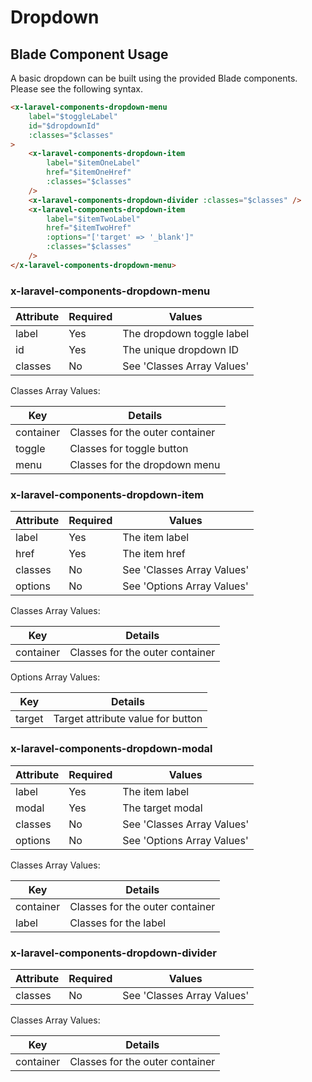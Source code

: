 # Dropdown

## Blade Component Usage
A basic dropdown can be built using the provided Blade components. Please see the following syntax.
```html
<x-laravel-components-dropdown-menu 
    label="$toggleLabel" 
    id="$dropdownId"
    :classes="$classes"
>
    <x-laravel-components-dropdown-item 
        label="$itemOneLabel" 
        href="$itemOneHref"
        :classes="$classes"
    />
    <x-laravel-components-dropdown-divider :classes="$classes" />
    <x-laravel-components-dropdown-item 
        label="$itemTwoLabel"
        href="$itemTwoHref" 
        :options="['target' => '_blank']"
        :classes="$classes"
    />
</x-laravel-components-dropdown-menu>
```

### x-laravel-components-dropdown-menu 

| Attribute | Required | Values                     |
|-----------|----------|----------------------------|
| label     | Yes      | The dropdown toggle label  |
| id        | Yes      | The unique dropdown ID     |
| classes   | No       | See 'Classes Array Values' |

Classes Array Values:

| Key       | Details                         |
|-----------|---------------------------------|
| container | Classes for the outer container |
| toggle    | Classes for toggle button       |
| menu      | Classes for the dropdown menu   |

### x-laravel-components-dropdown-item 

| Attribute | Required | Values                     |
|-----------|----------|----------------------------|
| label     | Yes      | The item label             |
| href      | Yes      | The item href              |
| classes   | No       | See 'Classes Array Values' |
| options   | No       | See 'Options Array Values' |

Classes Array Values:

| Key       | Details                         |
|-----------|---------------------------------|
| container | Classes for the outer container |

Options Array Values:

| Key      | Details                            |
|----------|------------------------------------|
| target   | Target attribute value for button  |

### x-laravel-components-dropdown-modal

| Attribute | Required | Values                     |
|-----------|----------|----------------------------|
| label     | Yes      | The item label             |
| modal     | Yes      | The target modal           |
| classes   | No       | See 'Classes Array Values' |
| options   | No       | See 'Options Array Values' |

Classes Array Values:

| Key       | Details                         |
|-----------|---------------------------------|
| container | Classes for the outer container |
| label     | Classes for the label           |

### x-laravel-components-dropdown-divider

| Attribute | Required | Values                     |
|-----------|----------|----------------------------|
| classes   | No       | See 'Classes Array Values' |

Classes Array Values:

| Key       | Details                         |
|-----------|---------------------------------|
| container | Classes for the outer container |